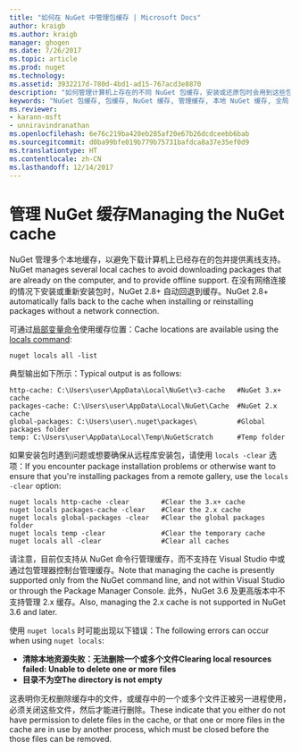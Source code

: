 ```yaml
---
title: "如何在 NuGet 中管理包缓存 | Microsoft Docs"
author: kraigb
ms.author: kraigb
manager: ghogen
ms.date: 7/26/2017
ms.topic: article
ms.prod: nuget
ms.technology: 
ms.assetid: 3932217d-780d-4bd1-ad15-767acd3e8870
description: "如何管理计算机上存在的不同 NuGet 包缓存，安装或还原包时会用到这些包缓存。"
keywords: "NuGet 包缓存, 包缓存, NuGet 缓存, 管理缓存, 本地 NuGet 缓存, 全局 NuGet 缓存, NuGet 局部变量命令, 清除缓存"
ms.reviewer:
- karann-msft
- unniravindranathan
ms.openlocfilehash: 6e76c219ba420eb285af20e67b26dcdceebb6bab
ms.sourcegitcommit: d0ba99bfe019b779b75731bafdca8a37e35ef0d9
ms.translationtype: HT
ms.contentlocale: zh-CN
ms.lasthandoff: 12/14/2017
---
```

# <a name="managing-the-nuget-cache"></a><span data-ttu-id="a6140-104">管理 NuGet 缓存</span><span class="sxs-lookup"><span data-stu-id="a6140-104">Managing the NuGet cache</span></span>

<span data-ttu-id="a6140-105">NuGet 管理多个本地缓存，以避免下载计算机上已经存在的包并提供离线支持。</span><span class="sxs-lookup"><span data-stu-id="a6140-105">NuGet manages several local caches to avoid downloading packages that are already on the computer, and to provide offline support.</span></span> <span data-ttu-id="a6140-106">在没有网络连接的情况下安装或重新安装包时，NuGet 2.8+ 自动回退到缓存。</span><span class="sxs-lookup"><span data-stu-id="a6140-106">NuGet 2.8+ automatically falls back to the cache when installing or reinstalling packages without a network connection.</span></span>

<span data-ttu-id="a6140-107">可通过[局部变量命令](../tools/cli-ref-locals.md)使用缓存位置：</span><span class="sxs-lookup"><span data-stu-id="a6140-107">Cache locations are available using the [locals command](../tools/cli-ref-locals.md):</span></span>

```
nuget locals all -list
```

<span data-ttu-id="a6140-108">典型输出如下所示：</span><span class="sxs-lookup"><span data-stu-id="a6140-108">Typical output is as follows:</span></span>

    http-cache: C:\Users\user\AppData\Local\NuGet\v3-cache   #NuGet 3.x+ cache
    packages-cache: C:\Users\user\AppData\Local\NuGet\Cache  #NuGet 2.x cache
    global-packages: C:\Users\user\.nuget\packages\          #Global packages folder
    temp: C:\Users\user\AppData\Local\Temp\NuGetScratch      #Temp folder

<span data-ttu-id="a6140-109">如果安装包时遇到问题或想要确保从远程库安装包，请使用 `locals -clear` 选项：</span><span class="sxs-lookup"><span data-stu-id="a6140-109">If you encounter package installation problems or otherwise want to ensure that you're installing packages from a remote gallery, use the `locals -clear` option:</span></span>

```
nuget locals http-cache -clear        #Clear the 3.x+ cache
nuget locals packages-cache -clear    #Clear the 2.x cache
nuget locals global-packages -clear   #Clear the global packages folder
nuget locals temp -clear              #Clear the temporary cache
nuget locals all -clear               #Clear all caches
```

<span data-ttu-id="a6140-110">请注意，目前仅支持从 NuGet 命令行管理缓存，而不支持在 Visual Studio 中或通过包管理器控制台管理缓存。</span><span class="sxs-lookup"><span data-stu-id="a6140-110">Note that managing the cache is presently supported only from the NuGet command line, and not within Visual Studio or through the Package Manager Console.</span></span> <span data-ttu-id="a6140-111">此外，NuGet 3.6 及更高版本中不支持管理 2.x 缓存。</span><span class="sxs-lookup"><span data-stu-id="a6140-111">Also, managing the 2.x cache is not supported in NuGet 3.6 and later.</span></span>

<span data-ttu-id="a6140-112">使用 `nuget locals` 时可能出现以下错误：</span><span class="sxs-lookup"><span data-stu-id="a6140-112">The following errors can occur when using `nuget locals`:</span></span>

* <span data-ttu-id="a6140-113">**清除本地资源失败：无法删除一个或多个文件**</span><span class="sxs-lookup"><span data-stu-id="a6140-113">**Clearing local resources failed: Unable to delete one or more files**</span></span>
* <span data-ttu-id="a6140-114">**目录不为空**</span><span class="sxs-lookup"><span data-stu-id="a6140-114">**The directory is not empty**</span></span>

<span data-ttu-id="a6140-115">这表明你无权删除缓存中的文件，或缓存中的一个或多个文件正被另一进程使用，必须关闭这些文件，然后才能进行删除。</span><span class="sxs-lookup"><span data-stu-id="a6140-115">These indicate that you either do not have permission to delete files in the cache, or that one or more files in the cache are in use by another process, which must be closed before the those files can be removed.</span></span>
